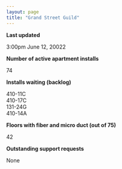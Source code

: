 ```yaml
---
layout: page
title: "Grand Street Guild"
---
```

**Last updated**

3:00pm June 12, 20022

**Number of active apartment installs**

74

**Installs waiting (backlog)**

410-11C  
410-17C  
131-24G  
410-14A  

**Floors with fiber and micro duct (out of 75)**

42

**Outstanding support requests**

None

